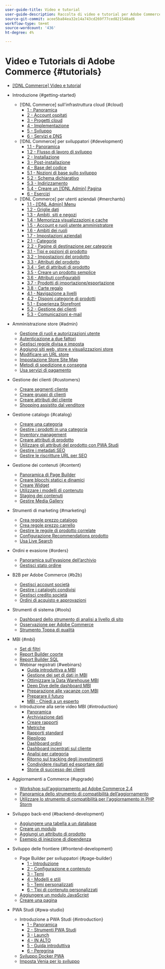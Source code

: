 ```yaml
---
user-guide-title: Video e tutorial
user-guide-description: Raccolta di video e tutorial per Adobe Commerce e Magento Open Source.
source-git-commit: acee5ba84ea32e14a743cd269f77ced821548ad6
workflow-type: tm+mt
source-wordcount: '436'
ht-degree: 4%

---
```



# Video e Tutorials di Adobe Commerce {#tutorials}

+ [[!DNL Commerce] Video e tutorial](overview.md)

+ Introduzione {#getting-started}
   + [!DNL Commerce] sull&#39;infrastruttura cloud {#cloud}
      + [1 - Panoramica](./cloud/1-overview.md)
      + [2 - Account ospitati](./cloud/2-accounts.md)
      + [3 - Progetti cloud](./cloud/3-projects.md)
      + [4 - Implementazione](./cloud/4-deployment.md)
      + [5 - Sviluppo](./cloud/5-dev-config.md)
      + [6 - Servizi e DNS](./cloud/6-launch.md)
   + [!DNL Commerce] per sviluppatori {#development}
      + [1.1 - Panoramica](./developer/backend-1-1-overview.md)
      + [1.2 - Flusso di lavoro di sviluppo](./developer/backend-1-2-workflow.md)
      + [2 - Installazione](./developer/backend-2-install.md)
      + [3 - Post-installazione](./developer/backend-3-post-install.md)
      + [4 - Base del codice](./developer/backend-4-code-base.md)
      + [5.1 - Nozioni di base sullo sviluppo](./developer/backend-5-1-dev-basics.md)
      + [5.2 - Schema dichiarativo](./developer/backend-5-2-declarative-schema.md)
      + [5.3 - Indirizzamento](./developer/backend-5-3-routing.md)
      + [5.4 - Creare un [!DNL Admin] Pagina](./developer/backend-5-4-admin-page.md)
      + [6 - Esercizi](./developer/backend-6-practice.md)
   + [!DNL Commerce] per utenti aziendali {#merchants}
      + [1,1 - [!DNL Admin] Menu](./merchant/introduction/1-1-menus.md)
      + [1.2 - Griglie dati](./merchant/introduction/1-2-data-grids.md)
      + [1.3 - Ambiti, siti e negozi](./merchant/introduction/1-3-apps-scopes-sites-stores.md)
      + [1.4 - Memorizza visualizzazioni e cache](./merchant/introduction/1-4-store-views-cache.md)
      + [1.5 - Account e ruoli utente amministratore](./merchant/introduction/1-5-users-roles.md)
      + [1.6 - Ambiti dei ruoli](./merchant/introduction/1-6-role-scopes.md)
      + [1.7 - Impostazioni aziendali](./merchant/introduction/1-7-business-settings.md)
      + [2.1 - Categorie](./merchant/introduction/2-1-categories.md)
      + [2.2 - Pagine di destinazione per categorie](./merchant/introduction/2-2-category-landing-page.md)
      + [3.1 - Tipi e opzioni di prodotto](./merchant/introduction/3-1-product-types-options.md)
      + [3.2 - Impostazioni del prodotto](./merchant/introduction/3-2-product-settings.md)
      + [3.3 - Attributi del prodotto](./merchant/introduction/3-3-product-attributes.md)
      + [3.4 - Set di attributi di prodotto](./merchant/introduction/3-4-product-attribute-sets.md)
      + [3.5 - Creare un prodotto semplice](./merchant/introduction/3-5-create-simple-product.md)
      + [3.6 - Attributi configurabili](./merchant/introduction/3-6-configurable-attributes.md)
      + [3.7 - Prodotti di importazione/esportazione](./merchant/introduction/3-7-import-export-products.md)
      + [3.8 - Carte regalo](./merchant/introduction/3-8-gift-cards.md)
      + [4.1 - Navigazione a livelli](./merchant/introduction/4-1-layered-navigation.md)
      + [4.2 - Disponi categorie di prodotti](./merchant/introduction/4-2-arrange-product-categories.md)
      + [5.1 - Esperienza Storefront](./merchant/introduction/5-1-storefront-experience.md)
      + [5.2 - Gestione dei clienti](./merchant/introduction/5-2-customer-management.md)
      + [5.3 - Comunicazioni e-mail](./merchant/introduction/5-3-store-communications.md)

+ Amministrazione store {#admin}
   + [Gestione di ruoli e autorizzazioni utente](./merchant/users-roles-permissions.md)
   + [Autenticazione a due fattori](./merchant/two-factor-authentication.md)
   + [Gestisci regole divisa e imposta](./merchant/currency-tax-rules.md)
   + [Aggiungi siti web, store e visualizzazioni store](./merchant/add-websites-stores-views.md)
   + [Modificare un URL store](./merchant/change-store-url.md)
   + [Impostazione Store Site Map](./merchant/site-map-setup.md)
   + [Metodi di spedizione e consegna](./merchant/shipping-delivery.md)
   + [Usa servizi di pagamento](./merchant/payment-services.md)

+ Gestione dei clienti {#customers}
   + [Creare segmenti cliente](./merchant/customer-segments.md)
   + [Creare gruppi di clienti](./merchant/customer-groups.md)
   + [Creare attributi del cliente](./merchant/customer-attributes.md)
   + [Shopping assistito dal venditore](./merchant/seller-assisted-shopping.md)

+ Gestione catalogo {#catalog}
   + [Creare una categoria](./merchant/category-create.md)
   + [Gestire i prodotti in una categoria](./merchant/category-products.md)
   + [Inventory management](./merchant/inventory-management.md)
   + [Creare attributi di prodotto](./merchant/product-attributes-create.md)
   + [Utilizzare gli attributi del prodotto con PWA Studi](./merchant/product-attributes-pwa.md)
   + [Gestire i metadati SEO](./merchant/seo-metadata.md)
   + [Gestire le riscritture URL per SEO](./merchant/seo-url-rewrites.md)

+ Gestione dei contenuti {#content}
   + [Panoramica di Page Builder](./merchant/page-builder-overview.md)
   + [Creare blocchi statici e dinamici](./merchant/static-dynamic-blocks.md)
   + [Creare Widget](./merchant/widgets.md)
   + [Utilizzare i modelli di contenuto](./merchant/content-templates.md)
   + [Staging dei contenuti](./merchant/content-staging.md)
   + [Gestire Media Gallery](./merchant/media-gallery.md)

+ Strumenti di marketing {#marketing}
   + [Crea regole prezzo catalogo](./merchant/catalog-price-rules.md)
   + [Crea regole prezzo carrello](./merchant/cart-price-rules.md)
   + [Gestire le regole di prodotto correlate](./merchant/related-product-rules.md)
   + [Configurazione Recommendations prodotto](./merchant/product-recommendations.md)
   + [Usa Live Search](./merchant/live-search.md)

+ Ordini e evasione {#orders}
   + [Panoramica sull’evasione dell’archivio](./merchant/store-fulfillment.md)
   + [Gestisci stato ordine](./merchant/order-status.md)

+ B2B per Adobe Commerce {#b2b}
   + [Gestisci account società](./merchant/b2b/company-accounts.md)
   + [Gestire i cataloghi condivisi](./merchant/b2b/shared-catalogs.md)
   + [Gestisci credito società](./merchant/b2b/company-credit.md)
   + [Ordini di acquisto e approvazioni](./merchant/b2b/purchase-orders.md)

+ Strumenti di sistema {#tools}
   + [Dashboard dello strumento di analisi a livello di sito](./tools/site-wide-analysis-tool.md)
   + [Osservazione per Adobe Commerce](./tools/observation-tool.md)
   + [Strumento Toppa di qualità](./tools/quality-patch-tool.md)

+ MBI {#mbi}
   + [Set di filtri](./merchant/business-intelligence/filter-sets.md)
   + [Report Builder coorte](./merchant/business-intelligence/cohort-report-builder.md)
   + [Report Builder SQL](./merchant/business-intelligence/sql-report-builder.md)
   + Webinar registrati {#webinars}
      + [Guida introduttiva a MBI](./merchant/business-intelligence/webinars/getting-started.md)
      + [Gestione dei set di dati in MBI](./merchant/business-intelligence/webinars/manage-data-sets.md)
      + [Ottimizzare la Data Warehouse MBI](./merchant/business-intelligence/webinars/optimize-data-warehouse.md)
      + [Deep Dive delle dashboard MBI](./merchant/business-intelligence/webinars/dashboards-deep-dive.md)
      + [Preparazione alle vacanze con MBI](./merchant/business-intelligence/webinars/holiday-readiness.md)
      + [Preparare il futuro](./merchant/business-intelligence/prepare-for-future.md)
      + [MBI - Chiedi a un esperto](./merchant/business-intelligence/webinars/ask-expert.md)
   + Introduzione alla serie video MBI {#introduction}
      + [Panoramica](./merchant/business-intelligence/1-overview.md)
      + [Archiviazione dati](./merchant/business-intelligence/2-data-warehousing.md)
      + [Creare rapporti](./merchant/business-intelligence/3-build-reports.md)
      + [Metriche](./merchant/business-intelligence/4-metrics.md)
      + [Rapporti standard](./merchant/business-intelligence/5-standard-reports.md)
      + [Riepilogo](./merchant/business-intelligence/6-executive-summary-dashboard.md)
      + [Dashboard ordini](./merchant/business-intelligence/7-orders-dashboard.md)
      + [Dashboard incentrati sul cliente](./merchant/business-intelligence/8-customer-focused-dashboards.md)
      + [Analisi per categoria](./merchant/business-intelligence/9-category-analysis.md)
      + [Ritorno sul tracking degli investimenti](./merchant/business-intelligence/10-roi-tracking.md)
      + [Condividere risultati ed esportare dati](./merchant/business-intelligence/11-share-results-export-data.md)
      + [Storie di successo dei clienti](./merchant/business-intelligence/12-customer-success.md)

+ Aggiornamenti a Commerce {#upgrade}
   + [Workshop sull&#39;aggiornamento ad Adobe Commerce 2.4](./upgrade/2.4-upgrade-workshop.md)
   + [Panoramica dello strumento di compatibilità dell’aggiornamento](./upgrade/upgrade-compatibility-tool-overview.md)
   + [Utilizzare lo strumento di compatibilità per l&#39;aggiornamento in PHP Storm](./upgrade/uct-phpstorm.md)

+ Sviluppo back-end {#backend-development}
   + [Aggiungere una tabella a un database](./developer/add-new-db-table.md)
   + [Creare un modulo](./developer/create-module.md)
   + [Aggiungi un attributo di prodotto](./developer/add-product-attribute.md)
   + [Esempio di iniezione di dipendenza](./developer/dependency-injection.md)

+ Sviluppo delle frontiere {#frontend-development}
   + Page Builder per sviluppatori {#page-builder}
      + [1 - Introduzione](./developer/page-builder/1-intro-case-studies.md)
      + [2 - Configurazione e contenuto](./developer/page-builder/2-config-create-content.md)
      + [3 - Temi](./developer/page-builder/3-themes.md)
      + [4 - Modelli e stili](./developer/page-builder/4-admin-templates-apply-styles.md)
      + [5 - Temi personalizzati](./developer/page-builder/5-customize-theme.md)
      + [6 - Tipi di contenuto personalizzati](./developer/page-builder/6-custom-content-types.md)
   + [Aggiungere un modulo JavaScript](./developer/add-javascript-module.md)
   + [Creare una pagina](./developer/create-new-page.md)

+ PWA Studi {#pwa-studio}
   + Introduzione a PWA Studi {#introduction}
      + [1 - Panoramica](./pwa/introduction/1-overview.md)
      + [2 - Strumenti PWA Studi](./pwa/introduction/2-pwa-studio-tools.md)
      + [3 - Launch](./pwa/introduction/3-launch.md)
      + [4 - IN ALTO](./pwa/introduction/4-upward.md)
      + [5 - Guida introduttiva](./pwa/introduction/5-getting-started.md)
      + [6 - Peregrina](./pwa/introduction/6-peregrine.md)
   + [Sviluppo Docker PWA](./pwa/pwa-docker-development.md)
   + [Imposta Venia per lo sviluppo](./pwa/set-up-venia-for-dev.md)
